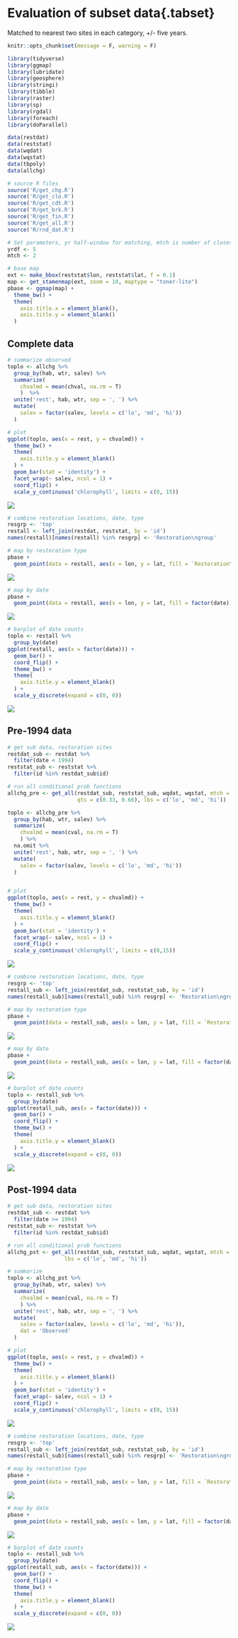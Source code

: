   
# Evaluation of subset data{.tabset}

Matched to nearest two sites in each category, +/- five years.

```r
knitr::opts_chunk$set(message = F, warning = F)

library(tidyverse)
library(ggmap)
library(lubridate)
library(geosphere)
library(stringi)
library(tibble)
library(raster)
library(sp)
library(rgdal)
library(foreach)
library(doParallel)

data(restdat)
data(reststat)
data(wqdat)
data(wqstat)
data(tbpoly)
data(allchg)

# source R files
source('R/get_chg.R')
source('R/get_clo.R')
source('R/get_cdt.R')
source('R/get_brk.R')
source('R/get_fin.R')
source('R/get_all.R')
source('R/rnd_dat.R')

# Set parameters, yr half-window for matching, mtch is number of closest matches
yrdf <- 5
mtch <- 2

# base map
ext <- make_bbox(reststat$lon, reststat$lat, f = 0.1)
map <- get_stamenmap(ext, zoom = 10, maptype = "toner-lite")
pbase <- ggmap(map) +
  theme_bw() +
  theme(
    axis.title.x = element_blank(),
    axis.title.y = element_blank()
  )
```

## Complete data


```r
# summarize observed
toplo <- allchg %>% 
  group_by(hab, wtr, salev) %>% 
  summarize(
    chvalmd = mean(chval, na.rm = T)
    )  %>% 
  unite('rest', hab, wtr, sep = ', ') %>% 
  mutate(
    salev = factor(salev, levels = c('lo', 'md', 'hi')) 
  )

# plot
ggplot(toplo, aes(x = rest, y = chvalmd)) + 
  theme_bw() + 
  theme(
    axis.title.y = element_blank()
  ) +
  geom_bar(stat = 'identity') +
  facet_wrap(~ salev, ncol = 1) + 
  coord_flip() +
  scale_y_continuous('chlorophyll', limits = c(0, 15))
```

![](sub_eval_files/figure-html/unnamed-chunk-1-1.png)<!-- -->


```r
# combine restoration locations, date, type
resgrp <- 'top'
restall <- left_join(restdat, reststat, by = 'id')
names(restall)[names(restall) %in% resgrp] <- 'Restoration\ngroup'

# map by restoration type
pbase +
  geom_point(data = restall, aes(x = lon, y = lat, fill = `Restoration\ngroup`), size = 4, pch = 21)
```

![](sub_eval_files/figure-html/unnamed-chunk-2-1.png)<!-- -->

```r
# map by date
pbase +
  geom_point(data = restall, aes(x = lon, y = lat, fill = factor(date)), size = 4, pch = 21)
```

![](sub_eval_files/figure-html/unnamed-chunk-2-2.png)<!-- -->

```r
# barplot of date counts
toplo <- restall %>% 
  group_by(date)
ggplot(restall, aes(x = factor(date))) + 
  geom_bar() + 
  coord_flip() + 
  theme_bw() + 
  theme(
    axis.title.y = element_blank()
  ) +
  scale_y_discrete(expand = c(0, 0))
```

![](sub_eval_files/figure-html/unnamed-chunk-2-3.png)<!-- -->

## Pre-1994 data


```r
# get sub data, restoration sites
restdat_sub <- restdat %>% 
  filter(date < 1994)
reststat_sub <- reststat %>% 
  filter(id %in% restdat_sub$id)

# run all conditional prob functions
allchg_pre <- get_all(restdat_sub, reststat_sub, wqdat, wqstat, mtch = mtch, yrdf = yrdf, resgrp = 'top', 
                      qts = c(0.33, 0.66), lbs = c('lo', 'md', 'hi'))

toplo <- allchg_pre %>% 
  group_by(hab, wtr, salev) %>% 
  summarize(
    chvalmd = mean(cval, na.rm = T)
    ) %>% 
  na.omit %>% 
  unite('rest', hab, wtr, sep = ', ') %>% 
  mutate(
    salev = factor(salev, levels = c('lo', 'md', 'hi')) 
  )


# plot
ggplot(toplo, aes(x = rest, y = chvalmd)) + 
  theme_bw() + 
  theme(
    axis.title.y = element_blank()
  ) +
  geom_bar(stat = 'identity') +
  facet_wrap(~ salev, ncol = 1) + 
  coord_flip() +
  scale_y_continuous('chlorophyll', limits = c(0,15))
```

![](sub_eval_files/figure-html/unnamed-chunk-3-1.png)<!-- -->


```r
# combine restoration locations, date, type
resgrp <- 'top'
restall_sub <- left_join(restdat_sub, reststat_sub, by = 'id')
names(restall_sub)[names(restall_sub) %in% resgrp] <- 'Restoration\ngroup'

# map by restoration type
pbase +
  geom_point(data = restall_sub, aes(x = lon, y = lat, fill = `Restoration\ngroup`), size = 4, pch = 21)
```

![](sub_eval_files/figure-html/unnamed-chunk-4-1.png)<!-- -->

```r
# map by date
pbase +
  geom_point(data = restall_sub, aes(x = lon, y = lat, fill = factor(date)), size = 4, pch = 21)
```

![](sub_eval_files/figure-html/unnamed-chunk-4-2.png)<!-- -->

```r
# barplot of date counts
toplo <- restall_sub %>% 
  group_by(date)
ggplot(restall_sub, aes(x = factor(date))) + 
  geom_bar() + 
  coord_flip() + 
  theme_bw() + 
  theme(
    axis.title.y = element_blank()
  ) +
  scale_y_discrete(expand = c(0, 0))
```

![](sub_eval_files/figure-html/unnamed-chunk-4-3.png)<!-- -->

## Post-1994 data


```r
# get sub data, restoration sites
restdat_sub <- restdat %>% 
  filter(date >= 1994)
reststat_sub <- reststat %>% 
  filter(id %in% restdat_sub$id)

# run all conditional prob functions
allchg_pst <- get_all(restdat_sub, reststat_sub, wqdat, wqstat, mtch = mtch, yrdf = yrdf, resgrp = 'top', qts = c(0.33, 0.66), 
                  lbs = c('lo', 'md', 'hi'))

# summarize
toplo <- allchg_pst %>% 
  group_by(hab, wtr, salev) %>% 
  summarize(
    chvalmd = mean(cval, na.rm = T)
    ) %>% 
  unite('rest', hab, wtr, sep = ', ') %>% 
  mutate(
    salev = factor(salev, levels = c('lo', 'md', 'hi')), 
    dat = 'Observed'
  )

# plot
ggplot(toplo, aes(x = rest, y = chvalmd)) + 
  theme_bw() + 
  theme(
    axis.title.y = element_blank()
  ) +
  geom_bar(stat = 'identity') +
  facet_wrap(~ salev, ncol = 1) + 
  coord_flip() +
  scale_y_continuous('chlorophyll', limits = c(0, 15))
```

![](sub_eval_files/figure-html/unnamed-chunk-5-1.png)<!-- -->


```r
# combine restoration locations, date, type
resgrp <- 'top'
restall_sub <- left_join(restdat_sub, reststat_sub, by = 'id')
names(restall_sub)[names(restall_sub) %in% resgrp] <- 'Restoration\ngroup'

# map by restoration type
pbase +
  geom_point(data = restall_sub, aes(x = lon, y = lat, fill = `Restoration\ngroup`), size = 4, pch = 21)
```

![](sub_eval_files/figure-html/unnamed-chunk-6-1.png)<!-- -->

```r
# map by date
pbase +
  geom_point(data = restall_sub, aes(x = lon, y = lat, fill = factor(date)), size = 4, pch = 21)
```

![](sub_eval_files/figure-html/unnamed-chunk-6-2.png)<!-- -->

```r
# barplot of date counts
toplo <- restall_sub %>% 
  group_by(date)
ggplot(restall_sub, aes(x = factor(date))) + 
  geom_bar() + 
  coord_flip() + 
  theme_bw() + 
  theme(
    axis.title.y = element_blank()
  ) +
  scale_y_discrete(expand = c(0, 0))
```

![](sub_eval_files/figure-html/unnamed-chunk-6-3.png)<!-- -->
